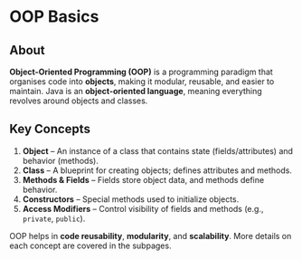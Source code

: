 # OOP Basics

## **About**

**Object-Oriented Programming (OOP)** is a programming paradigm that organises code into **objects**, making it modular, reusable, and easier to maintain. Java is an **object-oriented language**, meaning everything revolves around objects and classes.

## **Key Concepts**

1. **Object** – An instance of a class that contains state (fields/attributes) and behavior (methods).
2. **Class** – A blueprint for creating objects; defines attributes and methods.
3. **Methods & Fields** – Fields store object data, and methods define behavior.
4. **Constructors** – Special methods used to initialize objects.
5. **Access Modifiers** – Control visibility of fields and methods (e.g., `private`, `public`).

OOP helps in **code reusability**, **modularity**, and **scalability**. More details on each concept are covered in the subpages.
